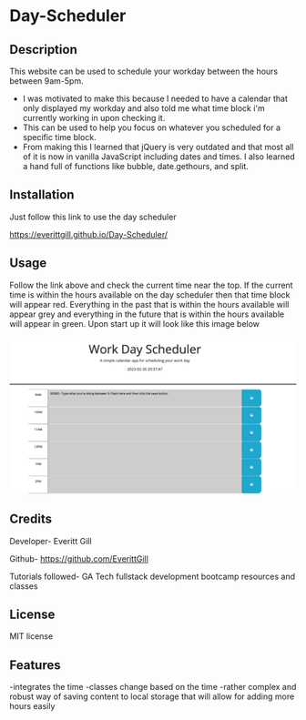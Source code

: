 # Day-Scheduler


## Description


This website can be used to schedule your workday between the hours between 9am-5pm.

- I was motivated to make this because I needed to have a calendar that only displayed my workday and also told me what time block i'm currently working in upon checking it.
- This can be used to help you focus on whatever you scheduled for a specific time block.
- From making this I learned that jQuery is very outdated and that most all of it is now in vanilla JavaScript including dates and times. I also learned a hand full of functions like bubble, date.gethours, and split. 


## Installation

Just follow this link to use the day scheduler

https://everittgill.github.io/Day-Scheduler/

## Usage

Follow the link above and check the current time near the top. If the current time is within the hours available on the day scheduler then that time block will appear red. Everything in the past that is within the hours available will appear grey and everything in the future that is within the hours available will appear in green. Upon start up it will look like this image below

    
![day scheduler](https://raw.githubusercontent.com/EverittGill/Day-Scheduler/main/DaySchedulerScreenshot.png)
    

## Credits

Developer- Everitt Gill

Github- https://github.com/EverittGill

Tutorials followed- GA Tech fullstack development bootcamp resources and classes



## License

MIT license 

## Features

-integrates the time
-classes change based on the time
-rather complex and robust way of saving content to local storage that will allow for adding more hours easily